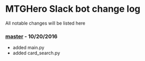 # MTGHero Slack bot change log 
All notable changes will be listed here 

### [master](https://github.com/cryocaustik/MTGHero/tree/master) - 10/20/2016 
- added main.py
- added card_search.py
